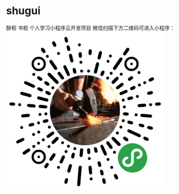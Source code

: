 # shugui
酥柜 书柜
个人学习小程序云开发项目
微信扫描下方二维码可进入小程序：
![image](https://github.com/tracyebo/shugui/blob/code/erweima.jpg)
